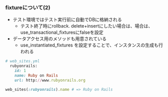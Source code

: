 ### fixtureについて(2)

* テスト環境ではテスト実行前に自動でDBに格納される
  * テスト終了時にrollback. delete+insertにしたい場合は、場合は、 use_transactional_fixturesにfalseを設定
* データアクセス用のメソッドも用意されている
  * use_instantiated_fixtures を設定することで、インスタンスの生成も行われる

```ruby
# web_sites.yml
  rubyonrails:
    id: 1
    name: Ruby on Rails
    url: http://www.rubyonrails.org
```

```ruby
web_sites(:rubyonrails).name # => Ruby on Rails
```

